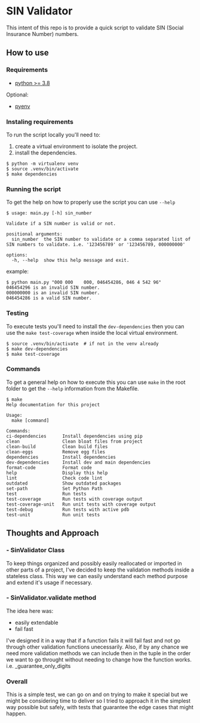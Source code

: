 # SIN Validator
This intent of this repo is to provide a quick script to validate SIN (Social Insurance Number) numbers. 

## How to use
### Requirements
- [python >= 3.8](https://www.python.org/downloads/)

Optional:
- [pyenv](https://github.com/pyenv/pyenv)


### Instaling requirements
To run the script locally you'll need to:
1. create a virtual environment to isolate the project.  
2. install the dependencies.  

```shell
$ python -m virtualenv venv
$ source .venv/bin/activate
$ make dependencies 
```

### Running the script
To get the help on how to properly use the script you can use `--help`
```shell
$ usage: main.py [-h] sin_number

Validate if a SIN number is valid or not.

positional arguments:
  sin_number  the SIN number to validate or a comma separated list of SIN numbers to validate. i.e. '123456789' or '123456789, 000000000'

options:
  -h, --help  show this help message and exit.
```
example:
```shell
$ python main.py "000 000    000, 046454286, 046 4 542 96"
046454296 is an invalid SIN number.
000000000 is an invalid SIN number.
046454286 is a valid SIN number.
```


### Testing
To execute tests you'll need to install the `dev-dependencies` then you can use the `make test-coverage` when inside the local virtual environment.
```shell
$ source .venv/bin/activate  # if not in the venv already
$ make dev-dependencies 
$ make test-coverage
```

### Commands
To get a general help on how to execute this you can use `make` in the root folder to get the `--help` information from the Makefile.
```shell
$ make
Help documentation for this project

Usage:
  make [command] 

Commands:
ci-dependencies      Install dependencies using pip
clean                Clean bloat files from project
clean-build          Clean build files
clean-eggs           Remove egg files
dependencies         Install dependencies
dev-dependencies     Install dev and main dependencies
format-code          Format code
help                 Display this help
lint                 Check code lint
outdated             Show outdated packages
set-path             Set Python Path
test                 Run tests
test-coverage        Run tests with coverage output
test-coverage-unit   Run unit tests with coverage output
test-debug           Run tests with active pdb
test-unit            Run unit tests
```


## Thoughts and Approach
### - SinValidator Class
To keep things organized and possibly easily reallocated or imported in other parts of a project, I've decided to keep the validation methods inside a stateless class. This way we can easily understand each method purpose and extend it's usage if necessary.


### - SinValidator.validate method
The idea here was:
- easily extendable
- fail fast

I've designed it in a way that if a function fails it will fail fast and not go through other validation functions unecessarily. Also, if by any chance we need more validation methods we can include then in the tuple in the order we want to go throught without needing to change how the function works. i.e. _guarantee_only_digits

### Overall
This is a simple test, we can go on and on trying to make it special but we might be considering time to deliver so I tried to approach it in the simplest way possible but safely, with tests that guarantee the edge cases that might happen.